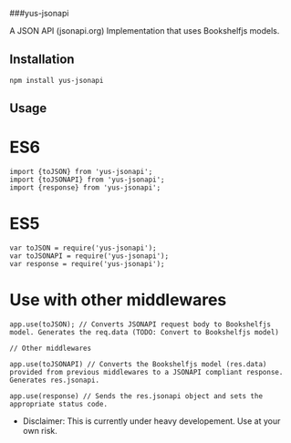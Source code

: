 ###yus-jsonapi

A JSON API (jsonapi.org) Implementation that uses Bookshelfjs models.

## Installation
```
npm install yus-jsonapi
```

## Usage

# ES6
```
import {toJSON} from 'yus-jsonapi';
import {toJSONAPI} from 'yus-jsonapi';
import {response} from 'yus-jsonapi';
```

# ES5
```
var toJSON = require('yus-jsonapi');
var toJSONAPI = require('yus-jsonapi');
var response = require('yus-jsonapi');
```

# Use with other middlewares
```
app.use(toJSON); // Converts JSONAPI request body to Bookshelfjs model. Generates the req.data (TODO: Convert to Bookshelfjs model)

// Other middlewares

app.use(toJSONAPI) // Converts the Bookshelfjs model (res.data) provided from previous middlewares to a JSONAPI compliant response. Generates res.jsonapi.

app.use(response) // Sends the res.jsonapi object and sets the appropriate status code.
```

* Disclaimer: This is currently under heavy developement. Use at your own risk.
